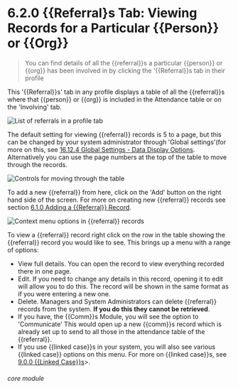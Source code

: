 # 6.2.0    {{Referral}s Tab: Viewing Records for a Particular {{Person}} or {{Org}}

> You can find details of all the {{referral}}s a particular {{person}} or {{org}} has been involved in by clicking the '{{Referral}}s tab in their profile 

This '{{Referral}}s' tab in any profile displays a table of all the {{referral}}s where that {{person}} or {{org}} is included in the Attendance table or on the 'Involving' tab. 

![List of referrals in a profile tab](182a.png)

The default setting for viewing {{referral}} records is 5 to a page, but this can be changed by your system administrator through 'Global settings'(for more on this, see [16.12.4 Global Settings - Data Display Options](/help/index/p/16.12.4). Alternatively you can use the page numbers at the top of the table to move through the records. 

![Controls for moving through the table](6.2.0a.png)

To add a new {{referral}} from here, click on the 'Add' button on the right hand side of the screen. For more on creating new {{referral}} records see section [6.1.0  Adding a {{Referral}} Record](/help/index/p/6.1.0). 

![Context menu options in {{referral}} records](182b.png)

To view a {{referral}} record right click on the row in the table showing the {{referral}} record you would like to see. This brings up a menu with a range of options:

- View full details. You can open the record to view everything recorded there in one page. 
- Edit. If you need to change any details in this record, opening it to edit will allow you to do this. The record will be shown in the same format as if you were entering a new one. 
- Delete. Managers and System Administrators can delete {{referral}} records from the system. **If you do this they cannot be retrieved**.
- If you have, the {{Comm}}s Module, you will see the option to 'Communicate' This would open up a new {{comm}}s record which is already set up to send to all those in the attendance table of the {{referral}}.
- If you use {{linked case}}s in your system, you will also see various {{linked case}} options on this menu. For more on {{linked case}}s, see [9.0.0 {{Linked Case}}s](/help/index/p/9.0.0)>. 


###### core module

